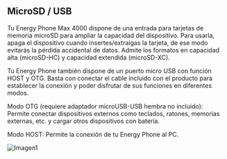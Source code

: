 ## MicroSD / USB

Tu Energy Phone Max 4000 dispone de una entrada para tarjetas de memoria microSD para ampliar la capacidad del dispositivo. Para usarla, apaga el dispositivo cuando insertes/extraigas la tarjeta, de ese modo evitarás la pérdida accidental de datos. Admite los formatos en capacidad alta (microSD-HC) y capacidad extendida (microSD-XC).

Tu Energy Phone también dispone de un puerto micro USB con función HOST y OTG. Basta con conectar el cable incluido con el producto para establecer la conexión y poder disfrutar de sus funciones en diferentes modos.

Modo OTG (requiere adaptador microUSB-USB hembra no incluido): Permite conectar dispositivos externos como teclados, ratones, memorias externas, etc. y cargar otros dispositivos con batería.

Modo HOST: Permite la conexión de tu Energy Phone al PC.

![Imagen1](http://static.energysistem.com/images/manuals/42499/56dd9e920b381.jpg)


